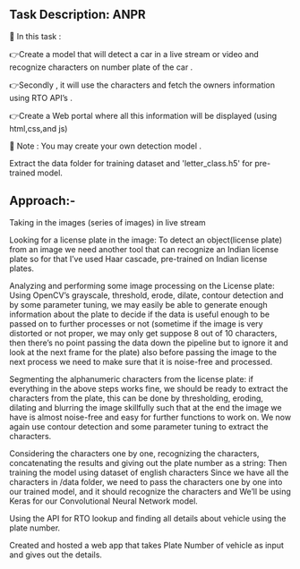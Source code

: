 Task Description: ANPR
------------------
📌 In this task :

👉Create a model that will detect a car in a live stream or video and recognize characters on number plate of the car .

👉Secondly , it will use the characters and fetch the owners information using RTO API’s .

👉Create a Web portal where all this information will be displayed (using html,css,and js)

📌 Note : You may create your own detection model .

Extract the data folder for training dataset and 'letter_class.h5' for pre-trained model.

Approach:-
------------
Taking in the images (series of images) in live stream

Looking for a license plate in the image: To detect an object(license plate) from an image we need another tool that can recognize an Indian license plate so for that I’ve used Haar cascade, pre-trained on Indian license plates.

Analyzing and performing some image processing on the License plate: Using OpenCV’s grayscale, threshold, erode, dilate, contour detection and by some parameter tuning, we may easily be able to generate enough information about the plate to decide if the data is useful enough to be passed on to further processes or not (sometime if the image is very distorted or not proper, we may only get suppose 8 out of 10 characters, then there’s no point passing the data down the pipeline but to ignore it and look at the next frame for the plate) also before passing the image to the next process we need to make sure that it is noise-free and processed.

Segmenting the alphanumeric characters from the license plate: if everything in the above steps works fine, we should be ready to extract the characters from the plate, this can be done by thresholding, eroding, dilating and blurring the image skillfully such that at the end the image we have is almost noise-free and easy for further functions to work on. We now again use contour detection and some parameter tuning to extract the characters.

Considering the characters one by one, recognizing the characters, concatenating the results and giving out the plate number as a string: Then training the model using dataset of english characters Since we have all the characters in /data folder, we need to pass the characters one by one into our trained model, and it should recognize the characters and We’ll be using Keras for our Convolutional Neural Network model.

Using the API for RTO lookup and finding all details about vehicle using the plate number.

Created and hosted a web app that takes Plate Number of vehicle as input and gives out the details.
